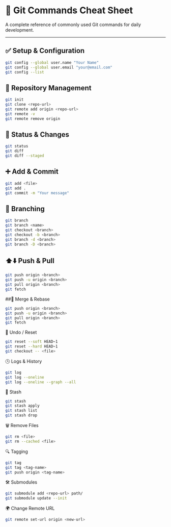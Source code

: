 # 📘 Git Commands Cheat Sheet

A complete reference of commonly used Git commands for daily development.

---

## ✅ Setup & Configuration
```bash
git config --global user.name "Your Name"
git config --global user.email "your@email.com"
git config --list
```

## 📁 Repository Management
```bash
git init
git clone <repo-url>
git remote add origin <repo-url>
git remote -v
git remote remove origin
```
## 🔄 Status & Changes
```bash
git status
git diff
git diff --staged
```
## ➕ Add & Commit
```bash
git add <file>
git add .
git commit -m "Your message"
```
## 🔀 Branching
```bash
git branch
git branch <name>
git checkout <branch>
git checkout -b <branch>
git branch -d <branch>
git branch -D <branch>
```
## ⬆️⬇️ Push & Pull
```bash
git push origin <branch>
git push -u origin <branch>
git pull origin <branch>
git fetch
```
##🔁 Merge & Rebase
```bash
git push origin <branch>
git push -u origin <branch>
git pull origin <branch>
git fetch
```
🧼 Undo / Reset
```bash
git reset --soft HEAD~1
git reset --hard HEAD~1
git checkout -- <file>
```
🕓 Logs & History
```bash
git log
git log --oneline
git log --oneline --graph --all
```
🧪 Stash
```bash
git stash
git stash apply
git stash list
git stash drop
```
🗑️ Remove Files
```bash
git rm <file>
git rm --cached <file>
```
🔍 Tagging
```bash
git tag
git tag <tag-name>
git push origin <tag-name>
```
🛠️ Submodules
```bash
git submodule add <repo-url> path/
git submodule update --init
```
🌍 Change Remote URL
```bash
git remote set-url origin <new-url>
```
